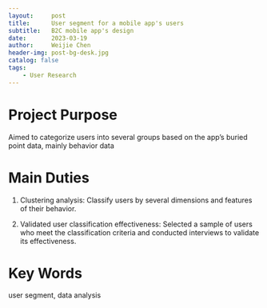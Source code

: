```yaml
---
layout:     post
title:      User segment for a mobile app's users
subtitle:   B2C mobile app's design
date:       2023-03-19
author:     Weijie Chen
header-img: post-bg-desk.jpg
catalog: false
tags:
    - User Research
---
```

# Project Purpose

Aimed to categorize users into several groups based on the app’s buried point data, mainly behavior data

# Main Duties

1. Clustering analysis: Classify users by several dimensions and features of their behavior.

2. Validated user classification effectiveness: Selected a sample of users who meet the classification criteria and conducted interviews to validate its effectiveness.

# Key Words

user segment, data analysis
